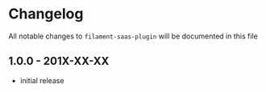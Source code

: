 # Changelog

All notable changes to `filament-saas-plugin` will be documented in this file

## 1.0.0 - 201X-XX-XX

- initial release
